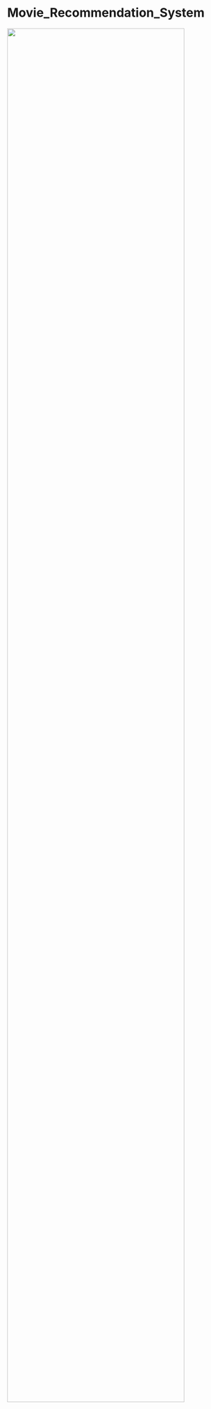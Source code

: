 # Movie_Recommendation_System

<img width="90%" src="https://user-images.githubusercontent.com/70078572/167343659-b8593b98-8c6d-4f36-b562-151ac022a70a.gif">

